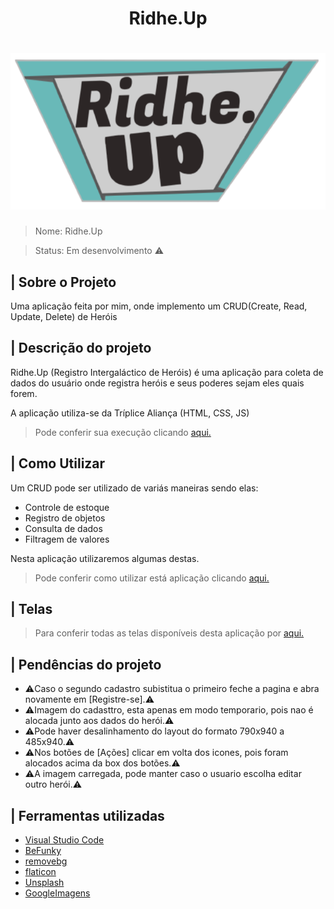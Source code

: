 <h1 align="center">Ridhe.Up</h1>

<h1 align="center"><img src="https://github.com/MichelBNasc/Ridhe.Up/blob/main/img/icons/LOGO.png"></h1>

>Nome: Ridhe.Up

>Status: Em desenvolvimento ⚠️

## | Sobre o Projeto

<p>Uma aplicação feita por mim, onde implemento um CRUD(Create, Read, Update, Delete) de Heróis</p>


## | Descrição do projeto

<p>Ridhe.Up (Registro Intergaláctico de Heróis) é uma aplicação para coleta de dados do usuário onde registra heróis e seus poderes sejam eles quais forem.</p>

<p>A aplicação utiliza-se da Tríplice Aliança (HTML, CSS, JS)</p>

>Pode conferir sua execução clicando [aqui.](https://michelbnasc.github.io/Ridhe.Up/)

## | Como Utilizar

<p>Um CRUD pode ser utilizado de variás maneiras sendo elas:</p>

+ Controle de estoque
+ Registro de objetos
+ Consulta de dados
+ Filtragem de valores

<p>Nesta aplicação utilizaremos algumas destas.</p>

>Pode conferir como utilizar está aplicação clicando [aqui.](https://github.com/MichelBNasc/Ridhe.Up/blob/main/README/COMO%20UTILIZAR.md)

## | Telas

>Para conferir todas as telas disponíveis desta aplicação por [aqui.](https://github.com/MichelBNasc/Ridhe.Up/blob/main/README/TELAS.md)


## | Pendências do projeto

+ ⚠️Caso o segundo cadastro subistitua o primeiro feche a pagina e abra novamente em [Registre-se].⚠️
+ ⚠️Imagem do cadasttro, esta apenas em modo temporario, pois nao é alocada junto aos dados do herói.⚠️
+ ⚠️Pode haver desalinhamento do layout do formato 790x940 a 485x940.⚠️
+ ⚠️Nos botões de [Ações] clicar em volta dos icones, pois foram alocados acima da box dos botões.⚠️
+ ⚠️A imagem carregada, pode manter caso o usuario escolha editar outro herói.⚠️



## | Ferramentas utilizadas

+ [Visual Studio Code](https://code.visualstudio.com/)
+ [BeFunky](https://www.befunky.com/pt/)
+ [removebg](https://www.remove.bg/)
+ [flaticon](https://www.flaticon.com/)
+ [Unsplash](https://unsplash.com/)
+ [GoogleImagens](https://www.google.com.br/imghp?hl=pt-BR&tab=ri&ogbl)






